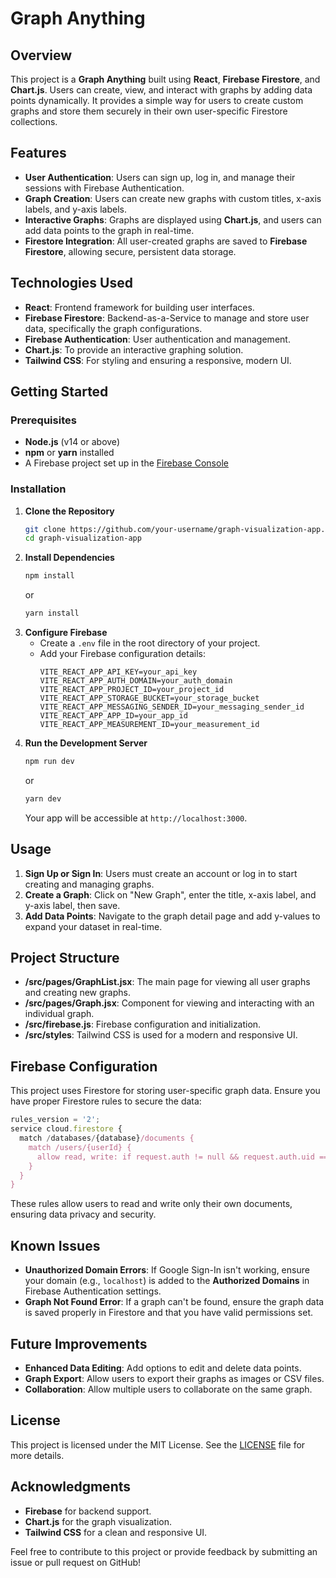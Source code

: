 # Graph Anything 

## Overview
This project is a **Graph Anything** built using **React**, **Firebase Firestore**, and **Chart.js**. Users can create, view, and interact with graphs by adding data points dynamically. It provides a simple way for users to create custom graphs and store them securely in their own user-specific Firestore collections.

## Features
- **User Authentication**: Users can sign up, log in, and manage their sessions with Firebase Authentication.
- **Graph Creation**: Users can create new graphs with custom titles, x-axis labels, and y-axis labels.
- **Interactive Graphs**: Graphs are displayed using **Chart.js**, and users can add data points to the graph in real-time.
- **Firestore Integration**: All user-created graphs are saved to **Firebase Firestore**, allowing secure, persistent data storage.

## Technologies Used
- **React**: Frontend framework for building user interfaces.
- **Firebase Firestore**: Backend-as-a-Service to manage and store user data, specifically the graph configurations.
- **Firebase Authentication**: User authentication and management.
- **Chart.js**: To provide an interactive graphing solution.
- **Tailwind CSS**: For styling and ensuring a responsive, modern UI.

## Getting Started
### Prerequisites
- **Node.js** (v14 or above)
- **npm** or **yarn** installed
- A Firebase project set up in the [Firebase Console](https://console.firebase.google.com/)

### Installation
1. **Clone the Repository**
   ```sh
   git clone https://github.com/your-username/graph-visualization-app.git
   cd graph-visualization-app
   ```
2. **Install Dependencies**
   ```sh
   npm install
   ```
   or
   ```sh
   yarn install
   ```
3. **Configure Firebase**
   - Create a `.env` file in the root directory of your project.
   - Add your Firebase configuration details:
     ```env
     VITE_REACT_APP_API_KEY=your_api_key
     VITE_REACT_APP_AUTH_DOMAIN=your_auth_domain
     VITE_REACT_APP_PROJECT_ID=your_project_id
     VITE_REACT_APP_STORAGE_BUCKET=your_storage_bucket
     VITE_REACT_APP_MESSAGING_SENDER_ID=your_messaging_sender_id
     VITE_REACT_APP_APP_ID=your_app_id
     VITE_REACT_APP_MEASUREMENT_ID=your_measurement_id
     ```
4. **Run the Development Server**
   ```sh
   npm run dev
   ```
   or
   ```sh
   yarn dev
   ```
   Your app will be accessible at `http://localhost:3000`.

## Usage
1. **Sign Up or Sign In**: Users must create an account or log in to start creating and managing graphs.
2. **Create a Graph**: Click on "New Graph", enter the title, x-axis label, and y-axis label, then save.
3. **Add Data Points**: Navigate to the graph detail page and add y-values to expand your dataset in real-time.

## Project Structure
- **/src/pages/GraphList.jsx**: The main page for viewing all user graphs and creating new graphs.
- **/src/pages/Graph.jsx**: Component for viewing and interacting with an individual graph.
- **/src/firebase.js**: Firebase configuration and initialization.
- **/src/styles**: Tailwind CSS is used for a modern and responsive UI.

## Firebase Configuration
This project uses Firestore for storing user-specific graph data. Ensure you have proper Firestore rules to secure the data:
```javascript
rules_version = '2';
service cloud.firestore {
  match /databases/{database}/documents {
    match /users/{userId} {
      allow read, write: if request.auth != null && request.auth.uid == userId;
    }
  }
}
```
These rules allow users to read and write only their own documents, ensuring data privacy and security.

## Known Issues
- **Unauthorized Domain Errors**: If Google Sign-In isn't working, ensure your domain (e.g., `localhost`) is added to the **Authorized Domains** in Firebase Authentication settings.
- **Graph Not Found Error**: If a graph can't be found, ensure the graph data is saved properly in Firestore and that you have valid permissions set.

## Future Improvements
- **Enhanced Data Editing**: Add options to edit and delete data points.
- **Graph Export**: Allow users to export their graphs as images or CSV files.
- **Collaboration**: Allow multiple users to collaborate on the same graph.

## License
This project is licensed under the MIT License. See the [LICENSE](LICENSE) file for more details.

## Acknowledgments
- **Firebase** for backend support.
- **Chart.js** for the graph visualization.
- **Tailwind CSS** for a clean and responsive UI.

Feel free to contribute to this project or provide feedback by submitting an issue or pull request on GitHub!

